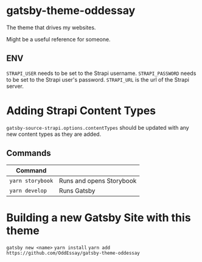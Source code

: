 # gatsby-theme-oddessay

The theme that drives my websites.

Might be a useful reference for someone.

## ENV

`STRAPI_USER` needs to be set to the Strapi username.
`STRAPI_PASSWORD` needs to be set to the Strapi user's password.
`STRAPI_URL` is the url of the Strapi server.

# Adding Strapi Content Types

`gatsby-source-strapi.options.contentTypes` should be updated with any new content types as they are added.

## Commands

| Command          |                          |
| ---------------- | ------------------------ |
| `yarn storybook` | Runs and opens Storybook |
| `yarn develop`   | Runs Gatsby              |

# Building a new Gatsby Site with this theme

`gatsby new <name>`
`yarn install`
`yarn add https://github.com/OddEssay/gatsby-theme-oddessay`
